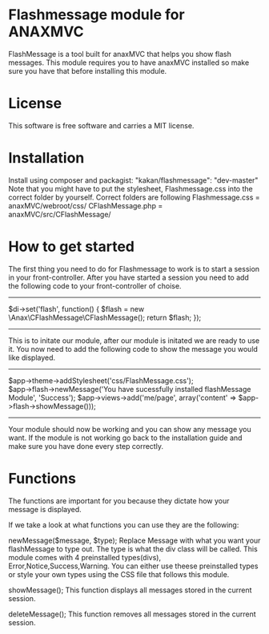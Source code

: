Flashmessage module for ANAXMVC
=====
FlashMessage is a tool built for anaxMVC that helps you show flash messages. This module requires you to have anaxMVC installed
so make sure you have that before installing this module.

License
=====
This software is free software and carries a MIT license.

Installation
=====
Install using composer and packagist: "kakan/flashmessage": "dev-master"
Note that you might have to put the stylesheet, Flashmessage.css into the correct folder by yourself.
Correct folders are following
Flashmessage.css = anaxMVC/webroot/css/
CFlashMessage.php = anaxMVC/src/CFlashMessage/


How to get started
=====
The first thing you need to do for Flashmessage to work is to start a session in your front-controller.
After you have started a session you need to add the following code to your front-controller of choise.

---

$di->set('flash', function() { 
    $flash = new \Anax\CFlashMessage\CFlashMessage(); 
    return $flash; 
}); 

---

This is to initate our module, after our module is initated we are ready to use it. 
You now need to add the following code to show the message you would like displayed.

---

$app->theme->addStylesheet('css/FlashMessage.css');  
$app->flash->newMessage('You have sucessfully installed flashMessage Module', 'Success');
$app->views->add('me/page', array('content' => $app->flash->showMessage()));

---

Your module should now be working and you can show any message you want.
If the module is not working go back to the installation guide and make sure you have done every step correctly.

Functions
====
The functions are important for you because they dictate how your message is displayed.

If we take a look at what functions you can use they are the following:

newMessage($message, $type); 
Replace Message with what you want your flashMessage to type out.
The type is what the div class will be called.
This module comes with 4 preinstalled types(divs), Error,Notice,Success,Warning. You can either use theese preinstalled types
or style your own types using the CSS file that follows this module.

showMessage(); 
This function displays all messages stored in the current session.

deleteMessage();
This function removes all messages stored in the current session.
